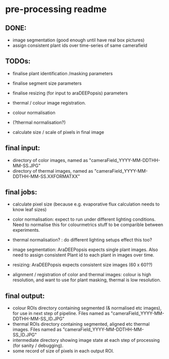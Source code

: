# pre-processing readme

## DONE:
- image segmentation (good enough until have real box pictures)
- assign consistent plant ids over time-series of same camerafield

## TODOs:
- finalise plant identification /masking parameters
- finalise segment size parameters
- finalise resizing (for input to araDEEPopsis) parameters

- thermal / colour image registration.
- colour normalisation
- (?thermal normalisation?)
- calculate size / scale of pixels in final image

## final input:
- directory of color images, named as "cameraField_YYYY-MM-DDTHH-MM-SS.JPG"
- directory of thermal images, named as "cameraField_YYYY-MM-DDTHH-MM-SS.XXFORMATXX"

## final jobs:
- calculate pixel size (because e.g. evaporative flux calculation needs to know leaf sizes)

- color normalisation: expect to run under different lighting conditions. Need to normalise this for colourmetrics stuff to be comparible between experiments.

- thermal normalisation? : do different lighting setups effect this too?

- image segmentation: AraDEEPopsis expects single plant images.
Also need to assign consistent Plant id to each plant in images over time.

- resizing: AraDEEPopsis expects consistent size images (60 x 60??)

- alignment / registration of color and thermal images: colour is high resolution, and want to use for plant masking, thermal is low resolution.


## final output:
- colour ROIs directory containing segmented (& normalised etc images), for use in next step of pipeline. Files named as "cameraField_YYYY-MM-DDTHH-MM-SS_ID.JPG"
- thermal ROIs directory containing segmented, aligned etc thermal images. Files named as "cameraField_YYYY-MM-DDTHH-MM-SS_ID.JPG"
- intermediate directory showing image state at each step of processing (for sanity / debugging).
- some record of size of pixels in each output ROI.
